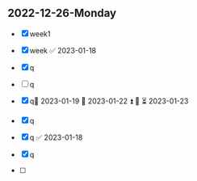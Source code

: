 ## 2022-12-26-Monday
- [x] week1

- [x] week ✅ 2023-01-18
- [x] q
- [ ] q
- [x] q📅 2023-01-19 🛫 2023-01-22 ⏫ 🔁 ⏳ 2023-01-23 
- [x] q
- [x] q ✅ 2023-01-18
- [x] q
- [ ] 